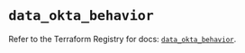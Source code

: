 # `data_okta_behavior`

Refer to the Terraform Registry for docs: [`data_okta_behavior`](https://registry.terraform.io/providers/okta/okta/4.6.3/docs/data-sources/behavior).
